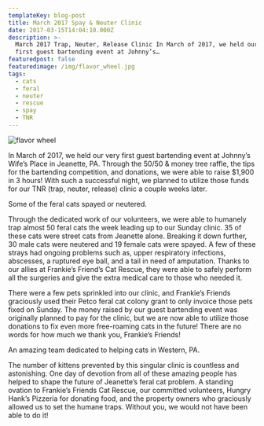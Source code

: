 ```yaml
---
templateKey: blog-post
title: March 2017 Spay & Neuter Clinic
date: 2017-03-15T14:04:10.000Z
description: >-
  March 2017 Trap, Neuter, Release Clinic In March of 2017, we held our very
  first guest bartending event at Johnny’s…
featuredpost: false
featuredimage: /img/flavor_wheel.jpg
tags:
  - cats
  - feral
  - neuter
  - rescue
  - spay
  - TNR
---
```

![flavor wheel](/img/flavor_wheel.jpg)

In March of 2017, we held our very first guest bartending event at Johnny’s Wife’s Place in Jeanette, PA. Through the 50/50 & money tree raffle, the tips for the bartending competition, and donations, we were able to raise $1,900 in 3 hours! With such a successful night, we planned to utilize those funds for our TNR (trap, neuter, release) clinic a couple weeks later.

Some of the feral cats spayed or neutered.

Through the dedicated work of our volunteers, we were able to humanely trap almost 50 feral cats the week leading up to our Sunday clinic. 35 of these cats were street cats from Jeanette alone. Breaking it down further, 30 male cats were neutered and 19 female cats were spayed. A few of these strays had ongoing problems such as, upper respiratory infections, abscesses, a ruptured eye ball, and a tail in need of amputation. Thanks to our allies at Frankie’s Friend’s Cat Rescue, they were able to safely perform all the surgeries and give the extra medical care to those who needed it.

There were a few pets sprinkled into our clinic, and Frankie’s Friends graciously used their Petco feral cat colony grant to only invoice those pets fixed on Sunday. The money raised by our guest bartending event was originally planned to pay for the clinic, but we are now able to utilize those donations to fix even more free-roaming cats in the future! There are no words for how much we thank you, Frankie’s Friends!

An amazing team dedicated to helping cats in Western, PA.

The number of kittens prevented by this singular clinic is countless and astonishing. One day of devotion from all of these amazing people has helped to shape the future of Jeanette’s feral cat problem. A standing ovation to Frankie’s Friends Cat Rescue, our committed volunteers, Hungry Hank’s Pizzeria for donating food, and the property owners who graciously allowed us to set the humane traps. Without you, we would not have been able to do it!
